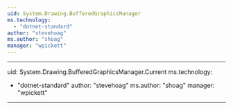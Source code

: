 ```yaml
---
uid: System.Drawing.BufferedGraphicsManager
ms.technology: 
  - "dotnet-standard"
author: "stevehoag"
ms.author: "shoag"
manager: "wpickett"
---
```


---
uid: System.Drawing.BufferedGraphicsManager.Current
ms.technology: 
  - "dotnet-standard"
author: "stevehoag"
ms.author: "shoag"
manager: "wpickett"
---
